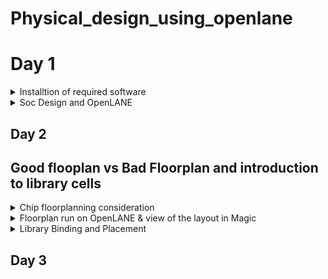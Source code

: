 # Physical_design_using_openlane

# Day 1
<details><summary>Installtion of required software</summary>

## OpenLANE

OpenLane is an automated RTL to GDSII flow based on several components including OpenROAD, Yosys, Magic, Netgen, CVC, SPEF-Extractor, KLayout and a number of custom scripts for design exploration and optimization. It also provides a number of custom scripts for design exploration and optimization.
OpenLane abstracts the underlying open source utilities, and allows users to configure all their behavior with just a single configuration file.


<details>
<summary><strong>Installation of OpenLANE</strong></strong></summary> 

Prior to the installation of the OpenLane install the dependencies and packages using the command shown below :

```
sudo apt-get update
sudo apt-get upgrade
sudo apt install -y build-essential python3 python3-venv python3-pip make git
```

## Docker Installation

```
sudo apt install apt-transport-https ca-certificates curl software-properties-common
curl -fsSL https://download.docker.com/linux/ubuntu/gpg | sudo gpg --dearmor -o /usr/share/keyrings/docker-archive-keyring.gpg

echo "deb [arch=amd64 signed-by=/usr/share/keyrings/docker-archive-keyring.gpg] https://download.docker.com/linux/ubuntu $(lsb_release -cs) stable" | sudo tee /etc/apt/sources.list.d/docker.list > /dev/null

sudo apt update
sudo apt install docker-ce docker-ce-cli containerd.io
sudo docker run hello-world

sudo groupadd docker
sudo usermod -aG docker $USER
sudo reboot 


# Check for installation
sudo docker run hello-world
```

## Steps to install OpenLane, PDKs and Tools from github

```
git clone --depth 1 https://github.com/The-OpenROAD-Project/OpenLane.git
cd OpenLane/
make
make test
cd /home/shivangi/OpenLane/designs/ci
cp -r * ../
```
</details>

## OpenSTA


OpenSTA is a distributed software testing architecture designed around CORBA, it was originally developed to be commercial software by CYRANO. The current toolset has the capability of performing scripted HTTP and HTTPS heavy load tests with performance measurements from Win32 platforms. However, the architectural design means it could be capable of much more.


<details>
<summary><strong>Commands to install OpenSTA</strong></summary>

## Steps:
Prior to the installation of the OpenSTA install the dependencies using the command shown below :
```
sudo apt-get install cmake clang gcc tcl swig bison flex 
```

After installing the dependencies use the following command to install OpenSTA:

```
git clone https://github.com/The-OpenROAD-Project/OpenSTA.git
cd OpenSTA
mkdir build
cd build
cmake ..
make
sudo make install
```

  
</details>

## Magic
 

Magic is a venerable VLSI layout tool, written in the 1980's at Berkeley by John Ousterhout, now famous primarily for writing the scripting interpreter language Tcl. Due largely in part to its liberal Berkeley open-source license, magic has remained popular with universities and small companies. The open-source license has allowed VLSI engineers with a bent toward programming to implement clever ideas and help magic stay abreast of fabrication technology. However, it is the well thought-out core algorithms which lend to magic the greatest part of its popularity. Magic is widely cited as being the easiest tool to use for circuit layout, even for people who ultimately rely on commercial tools for their product design flow. 


<details>
<summary><strong> Commands to install Magic</strong></summary>  

```
sudo apt-get install m4
sudo apt-get install tcsh
sudo apt-get install csh
sudo apt-get install libx11-dev
sudo apt-get install tcl-dev tk-dev
sudo apt-get install libcairo2-dev
sudo apt-get install mesa-common-dev libglu1-mesa-dev
sudo apt-get install libncurses-dev
git clone https://github.com/RTimothyEdwards/magic
cd magic
./configure
make
sudo make install
```



</details>

</details>
<details><summary>Soc Design and OpenLANE </summary>
An Application-Specific Integrated Circuit (ASIC) typically consists of three main parts:
 
  - RTL Designs : RTL IPs offer several advantages. They boost productivity, help bring products to market faster, and make designs more reliable. By using RTL IPs, designers can tap into well-                       tested and optimized components, reducing the chances of errors. Plus, they promote the reuse of designs, allowing engineers to mix and match different blocks to create more
                  complex systems. In essence, RTL IPs are like a shortcut to building sophisticated digital circuits.

  
  - EDA Tools : Electronic Design Automation (EDA) tools are software applications used in the design and development of electronic systems, integrated circuits (ICs), and printed circuit boards
                (PCBs). These tools are instrumental in various stages of the design process, from conceptualization and simulation to physical layout and verification. 
    
  - PDK Data : Process Development Kit(PDK) is a collection of files and documentation that describe a specific semiconductor fabrication process. PDKs are provided by semiconductor foundries to their
               customers, typically integrated circuit designers, to enable them to design and simulate chips using the foundry's manufacturing process.

![Screenshot from 2023-09-10 16-46-24](https://github.com/Shivangi2207/Physical_design_using_openlane/assets/140998647/64aa6808-2fd6-49f4-88ff-435a18294608)


# Simplified RTL to GSDII Flow

The flow involves of following steps:

- Synthesis : Synthesis is the process of transforming your HDL design into a gate-level netlist, given all the specified constraints and optimization settings. Logic synthesis is the process of
             translating and mapping RTL code written in HDL (such as Verilog or VHDL ) into technology specific gate level representation.

- Floorplanning : Floor Planning involves determining the location, shape, and size of modules in a way that one can avoid congestion. Floor Planning is a quintessential step which decides the
                  layout of the VLSI design. A well-optimized floor planning allows an ASIC design that has higher performance.

- Plcament : Placement is an essential step in physical design flow since it assigns exact locations for various circuit components within the chips core area.OpenLANE uses the detailed placement
             tool RePlAce for this purpose.

- Clock Tree Synthesis (CTS) : Clock Tree Synthesis refers to the process of dispersing the clock and balancing the load. Basically, the clock is delivered to all successive parts. The technique
                               of inserting buffers or inverters along the clock pathways of an ASIC design to achieve zero/minimum skew or balanced skew is known as CTS.

- Routing : The process of creating physical connections based on logical connectivity. Signal pins are connected by routing metal interconnects. Routed metal paths must meet timing, clock skew, max
           trans/cap requirements and also physical DRC requirements.

- Sign-Off GDS2 : Perform a final sign-off on the GDSII file to confirm that it meets all design and manufacturing requirements. This step ensures that the layout is ready for photomask generation
                  and foundry submission.

- GDSII Generation: Generate the GDSII file, which contains the final geometric data for all layers of the chip. This file is used in the fabrication process.

![Screenshot from 2023-09-10 16-49-54](https://github.com/Shivangi2207/Physical_design_using_openlane/assets/140998647/90c5b65f-736d-4e32-887d-8ebb9ba368b3)


# OpenLane ASIC flow :
The OpenLANE flow utilizes tools mainly from the Open-ROAD, YosysHQ, and Open Circuit Design projects.

![Screenshot from 2023-09-12 19-00-18](https://github.com/Shivangi2207/Physical_design_using_openlane/assets/140998647/96bb1517-adb2-4966-88a9-694f36b81188)


Fig. illustrates the basic default flow; this is what runs in the batch (non-interactive) mode. Most of the steps are configurable and custom flows can be created by the use of interactive scripts. The flow expects the design source HD files as an input as well as the desired PDK source files

- RTL Synthesis and STA : The design is synthesized into a gate-level netlist using yosys and static timing analysis is performed on the resulting netlist using OpenSTA

- Insertion of DFT structures : An open-source Design For Testability (DFT) toolchain, Fault [9], can optionally be used to modify the netlist, inserting scan chains and the necessary IO ports to
                                scan and test thedesign after fabrication.

- Physical Implementation : Advancing with the physical implementation, we note that most of the tools in this stage are used from within the Open- ROAD application in combination with other
                            tools, some of them are custom and based on the OpenDB infrastructure, while others are indpendent., OpenLANE supports two more use cases besides the default one in the                              OpenROAD application; one of them is fully custom I/O pin placement for ases where a user would prefer to have strict control over pin locations. The other custom mode,
                            which is particularly useful during SoC integration to achieve clean routing on the top- level is the so-called contextualized I/O placement; this mode automatically
                            places the I/O pins optimally according to the context of their instantiation at a higher level of hierarchy

- Post-routing Evaluation of Result : DRC and LVS are then performed using magic  and netgen . Antenna checking is performed by either OpenROAD’s ARC (Antenna Rule Checker) or using magic.
                                      Extraction of parasitics from the routed layout is then done using SPEF EXTRACTOR , followed by another round of static timing analysis to have more
                                      accurate timing reports that correspond to the actual physical layout

  # Steps for synthesis in OpenLane:

```
cd ~/OpenLane
make mount
./flow.tcl -interactive
package require openlane 0.9
prep -design picorv32a
run_synthesis

```

![Screenshot from 2023-09-12 19-17-45-1](https://github.com/Shivangi2207/Physical_design_using_openlane/assets/140998647/4ba488f0-9c7c-4ee4-9350-d9b6493f18dd)

![Screenshot from 2023-09-12 19-17-56](https://github.com/Shivangi2207/Physical_design_using_openlane/assets/140998647/e0844a7a-2117-41d1-a328-94cc683069aa)

After we run synthesis command, new folder named 'runs' will be created in the picorv32a directory where we find the simulation results, logs etc related to picorv32a synthesis. Netlist of picorv32 can be seen here-

```
cd /home/shivangi/OpenLane/designs/picorv32a/runs/RUN_2023.09.12_13.46.44/results/synthesis
gedit picorv32a.v
```
# Reports can be seen here
```

cd /home/shivangi/OpenLane/designs/picorv32a/runs/RUN_2023.09.12_13.46.44/reports/synthesis
gedit 1-synthesis.AREA_0.stat.rpt
```

# Synthesis report
```
61. Printing statistics.

=== picorv32 ===

   Number of wires:               9824
   Number of wire bits:          10206
   Number of public wires:        1512
   Number of public wire bits:    1894
   Number of memories:               0
   Number of memory bits:            0
   Number of processes:              0
   Number of cells:              10104
     sky130_fd_sc_hd__a2111o_2       2
     sky130_fd_sc_hd__a211o_2      101
     sky130_fd_sc_hd__a211oi_2       4
     sky130_fd_sc_hd__a21bo_2       19
     sky130_fd_sc_hd__a21boi_2       7
     sky130_fd_sc_hd__a21o_2       414
     sky130_fd_sc_hd__a21oi_2      127
     sky130_fd_sc_hd__a221o_2       65
     sky130_fd_sc_hd__a221oi_2       1
     sky130_fd_sc_hd__a22o_2       197
     sky130_fd_sc_hd__a22oi_2        2
     sky130_fd_sc_hd__a2bb2o_2      16
     sky130_fd_sc_hd__a311o_2       38
     sky130_fd_sc_hd__a31o_2        90
     sky130_fd_sc_hd__a31oi_2       10
     sky130_fd_sc_hd__a32o_2        89
     sky130_fd_sc_hd__a41o_2         2
     sky130_fd_sc_hd__and2_2       283
     sky130_fd_sc_hd__and2b_2       32
     sky130_fd_sc_hd__and3_2        77
     sky130_fd_sc_hd__and3b_2       76
     sky130_fd_sc_hd__and4_2        46
     sky130_fd_sc_hd__and4b_2        6
     sky130_fd_sc_hd__and4bb_2       3
     sky130_fd_sc_hd__buf_1       2735
     sky130_fd_sc_hd__buf_2         16
     sky130_fd_sc_hd__conb_1       106
     sky130_fd_sc_hd__dfxtp_2     1596
     sky130_fd_sc_hd__inv_2         83
     sky130_fd_sc_hd__mux2_2      1817
     sky130_fd_sc_hd__mux4_2       323
     sky130_fd_sc_hd__nand2_2      250
     sky130_fd_sc_hd__nand2b_2       2
     sky130_fd_sc_hd__nand3_2       18
     sky130_fd_sc_hd__nand3b_2       3
     sky130_fd_sc_hd__nand4_2        2
     sky130_fd_sc_hd__nor2_2       185
     sky130_fd_sc_hd__nor3_2        11
     sky130_fd_sc_hd__nor3b_2        3
     sky130_fd_sc_hd__nor4_2         4
     sky130_fd_sc_hd__nor4b_2        3
     sky130_fd_sc_hd__o2111a_2       1
     sky130_fd_sc_hd__o211a_2      224
     sky130_fd_sc_hd__o211ai_2       6
     sky130_fd_sc_hd__o21a_2       154
     sky130_fd_sc_hd__o21ai_2       94
     sky130_fd_sc_hd__o21ba_2       15
     sky130_fd_sc_hd__o21bai_2       3
     sky130_fd_sc_hd__o221a_2       19
     sky130_fd_sc_hd__o221ai_2       1
     sky130_fd_sc_hd__o22a_2        26
     sky130_fd_sc_hd__o22ai_2        1
     sky130_fd_sc_hd__o2bb2a_2       7
     sky130_fd_sc_hd__o311a_2       31
     sky130_fd_sc_hd__o311ai_2       2
     sky130_fd_sc_hd__o31a_2        21
     sky130_fd_sc_hd__o31ai_2        2
     sky130_fd_sc_hd__o32a_2        14
     sky130_fd_sc_hd__o41a_2         1
     sky130_fd_sc_hd__or2_2        337
     sky130_fd_sc_hd__or2b_2        20
     sky130_fd_sc_hd__or3_2        102
     sky130_fd_sc_hd__or3b_2        17
     sky130_fd_sc_hd__or4_2         29
     sky130_fd_sc_hd__or4b_2         6
     sky130_fd_sc_hd__xnor2_2       78
     sky130_fd_sc_hd__xor2_2        29

   Chip area for module '\picorv32': 102957.494400

```

# Flop ratio
```
Flop ratio = (No.of D flipflops)/(Total no.of cells) =1596/10104 = 0.1579
```


</details>

## Day 2

## Good flooplan vs Bad Floorplan and introduction to library cells 
<details><summary>Chip floorplanning consideration </summary>
The two most important parameters are:

- Utilisation : Core utilization factor is defined as the ratio of the area of the design (area of the standard cells + area of the macro cells) to the core area.It is better to have a utilization
                Factor of 0.5 to 0.6 to accomodate any extra logic later on.
- Aspect Ratio : Aspect ratio will decide the size and shape of the chip. It is the ratio between horizontal routing resources to vertical routing resources (or) ratio of height and width. Aspect
                 ratio = width/height.Aspect ratio of 1 signifies that the die is of square shape and any other value other than 1 signifies that the die is rectangular shape.

```

Utilisation Factor =  Area occupied by netlist
                     __________________________
                         Total area of core
                         

Aspect Ratio =  Height
               ________
                Width
                
  ```

# Floor planning

Pre-placed Cells : Pre-placed cells (or pre-placed blocks) in ASIC (Application-Specific Integrated Circuit) design refer to predefined and fixed blocks of logic or circuitry that are manually 
                   placed in specific locations on the semiconductor chip's layout before the automated placement and routing process.These cells are placed manually by the chip designer or through                    automated tools. Since these IP's are placed before automated Placement and Routing, these are reffered to as Pre-placed cells.
  
  ![Screenshot from 2023-09-10 21-51-53](https://github.com/Shivangi2207/Physical_design_using_openlane/assets/140998647/b03cf105-c40d-4c12-b9a1-7a6c3b48d55c)

                   
Decoupling capacitors: Pre-placed cells must then be surrounded with decoupling capacitors (decaps). The resistances and capacitances associated with long wire lengths can cause the power supply  
                       voltage to drop significantly before reaching the logic circuits.Their role is to decouple the circuit from power supply by supplying the necessary amount of current to the                          circuit. They pervent crosstalk and enable local communication.

![Screenshot from 2023-09-10 22-22-04](https://github.com/Shivangi2207/Physical_design_using_openlane/assets/140998647/1caeeebb-5a49-4f2b-83bc-b44365ed4898)

Power Planning:Let us suppose that there are multiple macros in a chip and output changes from '1' to '0', then it discharged into ground line because of which we can see ground bumpp. Similarly  
              when it is charged from 0 to 1 we can see voltage drop in power supply.Hence to resolve this we can have multiple supply line for vdd as well as ground as shown below:


![Screenshot from 2023-09-10 22-28-53](https://github.com/Shivangi2207/Physical_design_using_openlane/assets/140998647/c4702946-dc09-4e1d-b727-87cb66dc3295)

Pin Placement : The netlist defines connectivity between logic gates. The place between the core and die is utilised for placing pins. The connectivity information coded in either VHDL or Verilog                  is used to determine the position of I/O pads of various pins. The input, output and Clock pins are placed optimally such that there is less complication in routing or optimised                     delay.
![Screenshot from 2023-09-10 22-39-26](https://github.com/Shivangi2207/Physical_design_using_openlane/assets/140998647/6defb5df-c7ce-4112-be5f-c90029002da8)

The Clock port are bigger than the normal I/O pins because of it's continuous use and larger area offers less resistance.
Final design:
![Screenshot from 2023-09-11 01-32-10](https://github.com/Shivangi2207/Physical_design_using_openlane/assets/140998647/8d8c13a0-78ab-4664-b9f3-d5a945aa7cb9)





</details>
<details><summary>Floorplan run on OpenLANE & view of the layout in Magic</summary>

# To run the picorv32a floorplan in openLANE:
```
run_floorplan
```

To view the floorplan, Magic is invoked after moving to the results/floorplan directory:
![Screenshot from 2023-09-15 23-33-03](https://github.com/Shivangi2207/Physical_design_using_openlane/assets/140998647/2514b799-694c-46e3-88fb-4cf1e1af9446)


```
magic  /home/shivangi/.volare/sky130A/libs.tech/magic/sky130A.tech lef read ../../tmp/merged.min.lef def read picorv32a.def 
```
![Screenshot from 2023-09-15 23-32-03](https://github.com/Shivangi2207/Physical_design_using_openlane/assets/140998647/8afd4cec-b21a-4c0f-8b03-4d3b5e4efb09)


![Screenshot from 2023-09-15 23-08-12](https://github.com/Shivangi2207/Physical_design_using_openlane/assets/140998647/614db525-5ff8-4215-ba78-6912f2071e92)




</details>

<details><summary>Library Binding and Placement</summary>
 
  # Placement Optimization
![Screenshot from 2023-09-11 01-32-10](https://github.com/Shivangi2207/Physical_design_using_openlane/assets/140998647/55e89465-9eb4-4887-a5c7-338ea3554a81)

</details>


</details>

## Day 3
